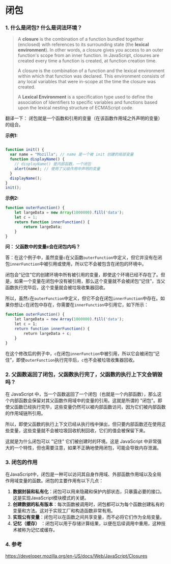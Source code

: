 # 闭包
### 1. 什么是闭包? 什么是词法环境？
>  A **closure** is the combination of a function bundled together (enclosed) with references to its surrounding state (the **lexical environment**). In other words, a closure gives you access to an outer function's scope from an inner function. In JavaScript, closures are created every time a function is created, at function creation time.
>  
>  A closure is the combination of a function and the lexical environment within which that function was declared. This environment consists of any local variables that were in-scope at the time the closure was created. 
>  
>  A **Lexical Environment** is a specification type used to define the association of Identifiers to specific variables and functions based upon the lexical nesting structure of ECMAScript code.

翻译一下：
闭包就是一个函数和引用的变量（在该函数作用域之外声明的变量）的组合。

**示例1:**

```js

function init() {
  var name = "Mozilla"; // name 是一个被 init 创建的局部变量
  function displayName() {
    // displayName() 是内部函数，一个闭包
    alert(name); // 使用了父级作用中声明的变量
  }
  displayName();
}
init();

```


**示例2:**
```js
function outerFunction() { 
    let largeData = new Array(1000000).fill('data'); 
    let c = 1; 
    return function innerFunction() { 
        return largeData; 
    } 
} 
```

**问： 父函数中的变量c会在闭包内吗？**

答：在这个例子中，虽然变量`c`在父函数`outerFunction`中定义，但它并没有在闭包`innerFunction`中被引用或使用，所以它不会被包含在闭包的环境中。

闭包会“记住”它的创建环境中所有被引用的变量，即使这个环境已经不存在了。但是，如果一个变量在闭包中没有被引用，那么这个变量就不会被闭包“记住”，当父函数执行完毕后，这个变量就会被垃圾收集器回收。

所以，虽然`c`在`outerFunction`中定义，但它不会在闭包`innerFunction`中存在。如果你想让`c`在闭包中存在，你需要在`innerFunction`中引用它，如下所示：

```js
function outerFunction() {
    let largeData = new Array(1000000).fill('data');
    let c = 1;
    return function innerFunction() {
        return largeData + c;
    }
}
```

在这个修改后的例子中，`c`在闭包`innerFunction`中被引用，所以它会被闭包“记住”，即使`outerFunction`执行完毕后，`c`也不会被垃圾收集器回收。

### 2. 父函数返回了闭包，父函数执行完了，父函数的执行上下文会销毁吗？

在 JavaScript 中，当一个函数返回了一个闭包（也就是一个内部函数），那么这个内部函数会保留对其父函数作用域中的变量的引用。这就是所谓的 "闭包"。即使父函数已经执行完毕，这些变量仍然可以被内部函数访问，因为它们被内部函数的作用域链所引用。

所以，即使父函数的执行上下文已经从执行栈中弹出，但只要内部函数还在使用这些变量，这些变量就不会被垃圾回收机制回收，它们的值会被保留下来。

这就是为什么闭包可以 "记住" 它们被创建时的环境。这是 JavaScript 中非常强大的一个特性，但也需要注意，如果不正确地使用闭包，可能会导致内存泄漏。

### 3. 闭包的作用

在JavaScript中，闭包是一种可以访问其自身作用域、外部函数作用域以及全局作用域变量的函数。闭包的主要作用有以下几点：

1.  **数据封装和私有化**：闭包可以用来隐藏和保护内部状态，只暴露必要的接口。这是实现JavaScript模块模式的关键。
1.  **创建数据的私有版本**：每次函数被调用时，闭包都可以为每个函数创建私有的变量和方法。这对于实现工厂和构造函数非常有用。
1.  **实现公有变量**：闭包可以在函数之间共享变量，而不必将它们作为全局变量。
1.  **记忆（缓存）** ：闭包可以用于存储计算结果，以便在后续调用中重用，这种技术被称为记忆或缓存。

### 4. 参考
https://developer.mozilla.org/en-US/docs/Web/JavaScript/Closures